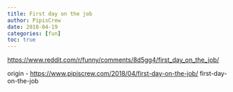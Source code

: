 ```yaml
---
title: First day on the job
author: PipisCrew
date: 2018-04-19
categories: [fun]
toc: true
---
```


https://www.reddit.com/r/funny/comments/8d5gg4/first_day_on_the_job/

origin - https://www.pipiscrew.com/2018/04/first-day-on-the-job/ first-day-on-the-job